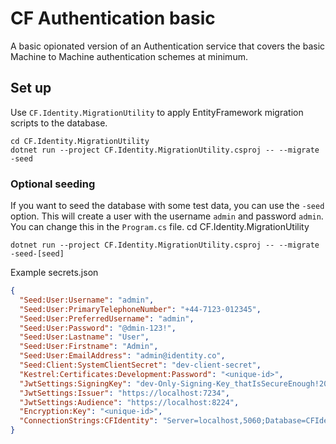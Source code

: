 # CF Authentication basic
A basic opionated version of an Authentication service that covers the basic Machine to Machine authentication 
schemes at minimum.

## Set up

Use `CF.Identity.MigrationUtility` to apply EntityFramework migration scripts to the database.

```
cd CF.Identity.MigrationUtility
dotnet run --project CF.Identity.MigrationUtility.csproj -- --migrate -seed
```

### Optional seeding
If you want to seed the database with some test data, you can use the `-seed` option. This will create a user with the username `admin` and password `admin`. You can change this in the `Program.cs` file.
cd CF.Identity.MigrationUtility
```
dotnet run --project CF.Identity.MigrationUtility.csproj -- --migrate -seed-[seed]
```

Example secrets.json
```json
{
  "Seed:User:Username": "admin",
  "Seed:User:PrimaryTelephoneNumber": "+44-7123-012345",
  "Seed:User:PreferredUsername": "admin",
  "Seed:User:Password": "@dmin-123!",
  "Seed:User:Lastname": "User",
  "Seed:User:Firstname": "Admin",
  "Seed:User:EmailAddress": "admin@identity.co",
  "Seed:Client:SystemClientSecret": "dev-client-secret",
  "Kestrel:Certificates:Development:Password": "<unique-id>",
  "JwtSettings:SigningKey": "dev-Only-Signing-Key_thatIsSecureEnough!2025",
  "JwtSettings:Issuer": "https://localhost:7234",
  "JwtSettings:Audience": "https://localhost:8224",
  "Encryption:Key": "<unique-id>",
  "ConnectionStrings:CFIdentity": "Server=localhost,5060;Database=CFIdentity;User Id=sa;Password=<password>;MultipleActiveResultSets=true;TrustServerCertificate=true"
}
```
